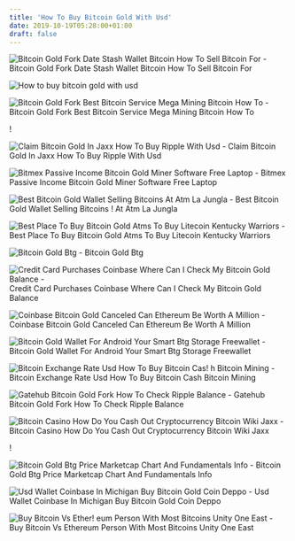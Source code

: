```yaml
---
title: 'How To Buy Bitcoin Gold With Usd'
date: 2019-10-19T05:28:00+01:00
draft: false
---
```


![Bitcoin Gold Fork Date Stash Wallet Bitcoin How To Sell Bitcoin For - ](https://i.pinimg.com/originals/1c/c5/91/1cc59155fdb6072fe187b5f6c56a4d39.jpg "Bitcoin Gold Fork Date Stash Wallet Bitcoin How To Sell Bitcoin For | How to buy bitcoin gold with usd") Bitcoin Gold Fork Date Stash Wallet Bitcoin How To Sell Bitcoin For

![How to buy bitcoin gold with usd](https://pbs.twimg.com/media/D_6HZfmXYAEqJFX.jpg "How to buy bitcoin gold with usd") 

![Bitcoin Gold Fork Best Bitcoin Service Mega Mining Bitcoin How To - ](https://i.pinimg.com/736x/7e/40/90/7e409020d45b163f0f46fa7f8fa96f13.jpg "Bitcoin Gold Fork Best Bitcoin Service Mega Mining Bitcoin How To | How to buy bitcoin gold with usd") Bitcoin Gold Fork Best Bitcoin Service Mega Mining Bitcoin How To

!

![Claim Bitcoin Gold In Jaxx How To Buy Ripple With Usd - ](https://i.ytimg.com/vi/AJPGd_qz96c/maxresdefault.jpg "Claim Bitcoin Gold In Jaxx How To Buy Ripple With Usd | How to buy bitcoin gold with usd") Claim Bitcoin Gold In Jaxx How To Buy Ripple With Usd

![Bitmex Passive Income Bitcoin Gold Miner Software Free Laptop - ](http://coinkraft.de/wp-content/uploads/images/coinkraft-bitmex-trading-window.png "Bitmex Passive Income Bitcoin Gold Miner Software Free Laptop | How to buy bitcoin gold with usd") Bitmex Passive Income Bitcoin Gold Miner Software Free Laptop

![Best Bitcoin Gold Wallet Selling Bitcoins At Atm La Jungla - ](https://i.pinimg.com/736x/13/30/f4/1330f437280a1cdb19270a17cc9f6235.jpg "Best Bitcoin Gold Wallet Selling Bitcoins At Atm La Jungla | How to buy bitcoin!    gold with usd") Best Bitcoin Gold Wallet Selling Bitcoins ! At Atm La Jungla

![Best Place To Buy Bitcoin Gold Atms To Buy Litecoin Kentucky Warriors - ](https://coinatmradar.com/images/generalbytes/generalbytes_bitcoin_atm_b49796ed88.jpg "Best Place To Buy Bitcoin Gold Atms To Buy Litecoin Kentucky Warriors | How to buy bitcoin gold with usd") Best Place To Buy Bitcoin Gold Atms To Buy Litecoin Kentucky Warriors

![Bitcoin Gold Btg - ](https://pbs.twimg.com/media/D_6HZfmXYAEqJFX.jpg "Bitcoin Gold Btg | How to buy bitcoin gold with usd") Bitcoin Gold Btg

![Credit Card Purchases Coinbase Where Can I Check My Bitcoin Gold Balance - ](https://cdn.cryptoren.com/wp-content/uploads/2017/11/guide-bitcoin-gold-electrum-7.jpg "Credit Card Purchases Coinbase Where Can I Check My Bitcoin Gold Balance | How to buy bitcoin gold with!    usd") Credit Card Purchases Coinbase Where Can I Check My Bitcoin Gold Balance

![Coinbase Bitcoin Gold Canceled Can Ethereum Be Worth A Million - ](https://i0.wp.com/bitcoinexchangeguide.com/wp-content/uploads/2017/07/coinbase-email.jpg?resize\u003d696,449\u0026ssl\u003d1 "Coinbase Bitcoin Gold Canceled Can Ethereum Be Worth A Million | How to buy bitcoin gold with usd") Coinbase Bitcoin Gold Canceled Can Ethereum Be Worth A Million

![Bitcoin Gold Wallet For Android Your Smart Btg Storage Freewallet - ](https://freewallet.org/og-images/btg.jpg "Bitcoin Gold Wallet For Android Your Smart Btg Storage Freewallet | How to buy bitcoin gold with usd") Bitcoin Gold Wallet For Android Your Smart Btg Storage Freewallet

![Bitcoin Exchange Rate Usd How To Buy Bitcoin Cas!   h Bitcoin Mining - ](https://i.pinimg.com/736x/a1/56/1c/a1561c724eecdb7da92d0c9a09c29cc4.jpg "Bitcoin Exchange Rate Usd How To Buy Bitcoin Cash Bitcoin Mining | How to buy bitcoin gold with usd") Bitcoin Exchange Rate Usd How To Buy Bitcoin Cash Bitcoin Mining

![Gatehub Bitcoin Gold Fork How To Check Ripple Balance - ](https://www.blockchainnews.buzz/wp-content/uploads/2018/08/how-to-buy-ripple-on-gatehub-step-by-step-guide.png "Gatehub Bitcoin Gold Fork How To Check Ripple Balance | How to buy bitcoin gold with usd") Gatehub Bitcoin Gold Fork How To Check Ripple Balance

![Bitcoin Casino How Do You Cash Out Cryptocurrency Bitcoin Wiki Jaxx - ](https://i.pinimg.com/736x/54/52/ca/5452ca392d01b07bf506eab3419e33fe.jpg "Bitcoin Casino How Do You Cash Out Cryptocurrency Bitcoin Wiki Jaxx | How to buy bitcoin gold with usd") Bitcoin Casino How Do You Cash Out Cryptocurrency Bitcoin Wiki Jaxx

!

![Bitcoin Gold Btg Price Marketcap Chart And Fundamentals Info - ](https://assets.coingecko.com/coins/images/1/large/bitcoin.png?1547033579 "Bitcoin Gold Btg Price Marketcap Chart And Fundamentals Info | How to buy bitcoin gold with usd") Bitcoin Gold Btg Price Marketcap Chart And Fundamentals Info

![Usd Wallet Coinbase In Michigan Buy Bitcoin Gold Coin Deppo - ](https://www.bitcoincasinos.bet/wp-content/uploads/2018/03/The-best-10-Bitcoin-exchanges-of-2018.jpg "Usd Wallet Coinbase In Michigan Buy Bitcoin Gold Coin Deppo | How to buy bitcoin gold with usd") Usd Wallet Coinbase In Michigan Buy Bitcoin Gold Coin Deppo

![Buy Bitcoin Vs Ether!   eum Person With Most Bitcoins Unity One East - ](https://i.redditmedia.com/vS0RA0a5WON7wq7yQwRBJdU68YSLKXu4laMY3TUbZ_4.png?w\\u003d1024\\u0026s\\u003dd0e9ad7853d082f1e31b1606c0a1c701 "Buy Bitcoin Vs !   Ethereum Person With Most Bitcoins Unity One East | How to buy bitcoin gold with usd") Buy Bitcoin Vs Ethereum Person With Most Bitcoins Unity One East